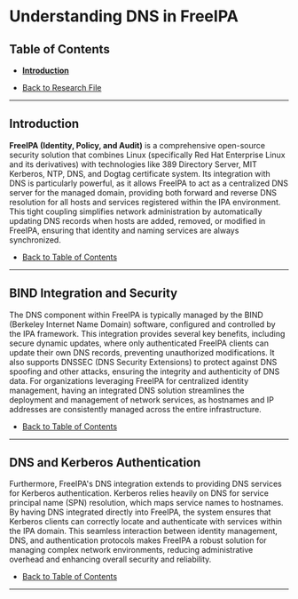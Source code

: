 # Understanding DNS in FreeIPA

## Table of Contents
- [**Introduction**](#introduction)

- [Back to Research File](../research.md)

---

## Introduction

**FreeIPA (Identity, Policy, and Audit)** is a comprehensive open-source security solution that combines Linux (specifically Red Hat Enterprise Linux and its derivatives) with technologies like 389 Directory Server, MIT Kerberos, NTP, DNS, and Dogtag certificate system. Its integration with DNS is particularly powerful, as it allows FreeIPA to act as a centralized DNS server for the managed domain, providing both forward and reverse DNS resolution for all hosts and services registered within the IPA environment. This tight coupling simplifies network administration by automatically updating DNS records when hosts are added, removed, or modified in FreeIPA, ensuring that identity and naming services are always synchronized.

- [Back to Table of Contents](#table-of-contents)

---

## BIND Integration and Security

The DNS component within FreeIPA is typically managed by the BIND (Berkeley Internet Name Domain) software, configured and controlled by the IPA framework. This integration provides several key benefits, including secure dynamic updates, where only authenticated FreeIPA clients can update their own DNS records, preventing unauthorized modifications. It also supports DNSSEC (DNS Security Extensions) to protect against DNS spoofing and other attacks, ensuring the integrity and authenticity of DNS data. For organizations leveraging FreeIPA for centralized identity management, having an integrated DNS solution streamlines the deployment and management of network services, as hostnames and IP addresses are consistently managed across the entire infrastructure.

- [Back to Table of Contents](#table-of-contents)

---

## DNS and Kerberos Authentication

Furthermore, FreeIPA's DNS integration extends to providing DNS services for Kerberos authentication. Kerberos relies heavily on DNS for service principal name (SPN) resolution, which maps service names to hostnames. By having DNS integrated directly into FreeIPA, the system ensures that Kerberos clients can correctly locate and authenticate with services within the IPA domain. This seamless interaction between identity management, DNS, and authentication protocols makes FreeIPA a robust solution for managing complex network environments, reducing administrative overhead and enhancing overall security and reliability.

- [Back to Table of Contents](#table-of-contents)

---
